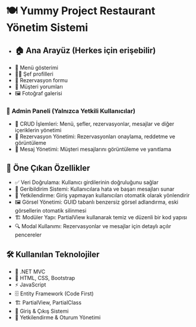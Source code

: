 # 🍽️ **Yummy Project Restaurant Yönetim Sistemi**
- ## 🏠 **Ana Arayüz (Herkes için erişebilir)**
- 📜 Menü gösterimi
- 👨‍🍳 Şef profilleri
- 📅 Rezervasyon formu
- 💬 Müşteri yorumları
- 🖼️ Fotoğraf galerisi
### 🔑 **Admin Paneli (Yalnızca Yetkili Kullanıcılar)**
- 📌 CRUD İşlemleri: Menü, şefler, rezervasyonlar, mesajlar ve diğer içeriklerin yönetimi
- 📆 Rezervasyon Yönetimi: Rezervasyonları onaylama, reddetme ve görüntüleme
- 📩 Mesaj Yönetimi: Müşteri mesajlarını görüntüleme ve yanıtlama
## 🚀 **Öne Çıkan Özellikler**
- ✅ Veri Doğrulama: Kullanıcı girdilerinin doğruluğunu sağlar
- 🔔 Geribildirim Sistemi: Kullanıcılara hata ve başarı mesajları sunar
- 🔐 Yetkilendirme: Giriş yapmayan kullanıcıları otomatik olarak yönlendirir
- 🖼️ Görsel Yönetimi: GUID tabanlı benzersiz görsel adlandırma, eski görsellerin otomatik silinmesi
- 🏗️ Modüler Yapı: PartialView kullanarak temiz ve düzenli bir kod yapısı
- 🔍 Modal Kullanımı: Rezervasyonlar ve mesajlar için detaylı açılır pencereler
## 🛠 **Kullanılan Teknolojiler**
- 🎯 .NET MVC
- 🎨 HTML, CSS, Bootstrap
- ⚡ JavaScript
- 🗄 Entity Framework (Code First)
- 🏗 PartialView, PartialClass
- 🔄 Giriş & Çıkış Sistemi
- 🔑 Yetkilendirme & Oturum Yönetimi
